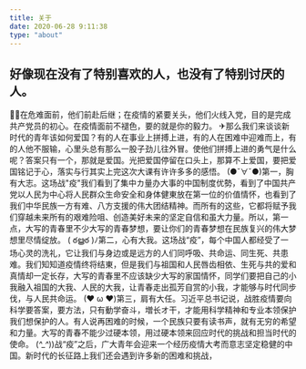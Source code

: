 ```yaml
---
title: 关于
date: 2020-06-28 9:11:38
type: "about"
---
```



## 好像现在没有了特别喜欢的人，也没有了特别讨厌的人。


🐱‍🏍在危难面前，他们前赴后继；在疫情的紧要关头，他们火线入党，目的是完成共产党员的初心。在疫情面前不褪色，要的就是你的毅力。
✈那么我们来谈谈新时代的青年该如何爱国？有的人在事业上拼搏上进，有的人在困难中迎难而上，有的人他不服输，心里头总有那么一股子劲儿往外冒。使他们拼搏上进的勇气是什么呢？答案只有一个，那就是爱国。光把爱国停留在口头上，那算不上爱国，要把爱国铭记于心，落实与行其实上完这次大课有许许多多的感悟。
(●ˇ∀ˇ●)第一，胸有大志。这场战"疫"我们看到了集中カ量办大事的中国制度优勢，看到了中国共产党以人民为中心将人民群众生命安全和身体健東放在第一位的价值情怀，也看到了我们中华民族一方有难、八方支援的伟大团结精神。而所有的这些，它都将赋予我们穿越未来所有的艰难险咀、创造美好未来的坚定自信和虽大力量。所以，第一点，大写的青春里不少大写的青春梦想，要让你们的青春梦想在民族复兴的伟大梦想里尽情绽放。
( ఠൠఠ )ﾉ第二，心有大我。这场战“疫”，每个中国人都经受了一场心灵的洗礼，它让我们与身边或是远方的人们同呼吸、共命运、同生死、共患难。我们知知道疫情终将结東，但是我们与祖国和人民唇齿相依、生死与共的爱和真情却一定长存，大写的青春里不应该缺少大写的家国情怀，同学们要把自己的小我融入祖国的大我、人民的大我，让青春走出孤芳自赏的小我，才能够与时代同步伐，与人民共命运。
(❤ ω ❤)第三，肩有大任。习近平总书记说，战胜疫情要向科学要答案，要方法，只有動学奋斗，増长オ干，才能用科学精神和专业本领保护我们想保护的人。有人说再困难的时候，一个民族只要有读书声，就有无穷的希望和力量。大写的青春不能少过硬本领，用过硬本领来回应时代的挑战和担当时代的使命。
(*^_^*))战“疫”之后，广大青年会迎来一个经历疫情大考而意志坚定稳健的中国。新时代的长征路上我们还会遇到许多新的困难和挑战，